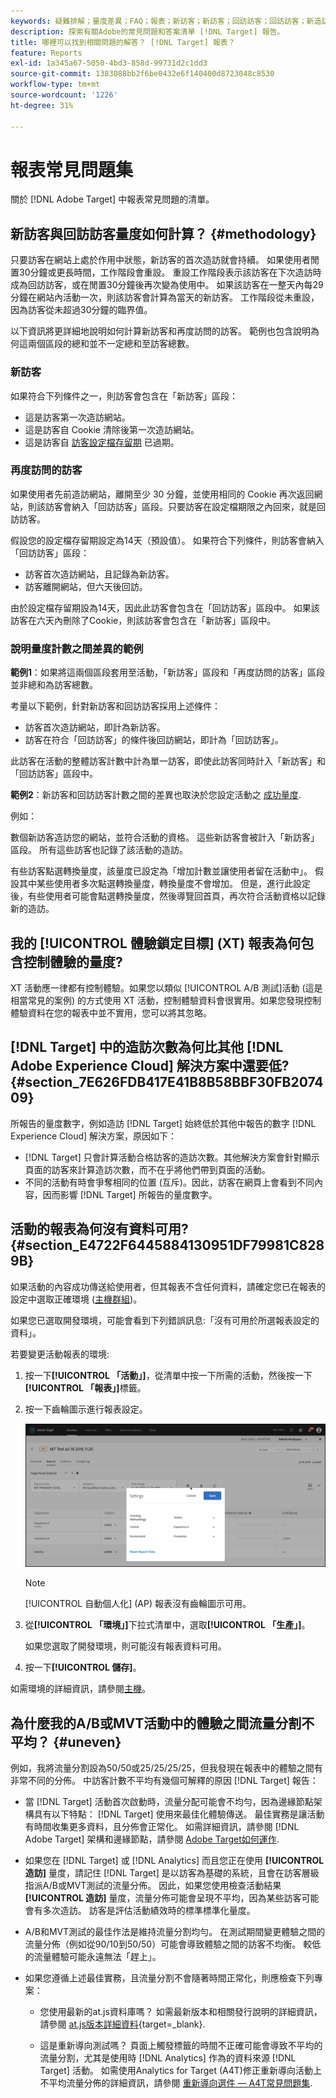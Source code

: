 ```yaml
---
keywords: 疑難排解；量度差異；FAQ；報表；新訪客；新訪客；回訪訪客；回訪訪客；新造訪
description: 探索有關Adobe的常見問題和答案清單 [!DNL Target] 報告。
title: 哪裡可以找到相關問題的解答？ [!DNL Target] 報表？
feature: Reports
exl-id: 1a345a67-5050-4bd3-858d-99731d2c1dd3
source-git-commit: 1383088bb2f6be0432e6f140400d8723048c8530
workflow-type: tm+mt
source-wordcount: '1226'
ht-degree: 31%

---
```


# 報表常見問題集

關於 [!DNL Adobe Target] 中報表常見問題的清單。

## 新訪客與回訪訪客量度如何計算？ {#methodology}

只要訪客在網站上處於作用中狀態，新訪客的首次造訪就會持續。
如果使用者閒置30分鐘或更長時間，工作階段會重設。 重設工作階段表示該訪客在下次造訪時成為回訪訪客，或在閒置30分鐘後再次變為使用中。
如果該訪客在一整天內每29分鐘在網站內活動一次，則該訪客會計算為當天的新訪客。 工作階段從未重設，因為訪客從未超過30分鐘的臨界值。

以下資訊將更詳細地說明如何計算新訪客和再度訪問的訪客。 範例也包含說明為何這兩個區段的總和並不一定總和至訪客總數。

### 新訪客

如果符合下列條件之一，則訪客會包含在「新訪客」區段：

* 這是訪客第一次造訪網站。
* 這是訪客自 Cookie 清除後第一次造訪網站。
* 這是訪客自 [訪客設定檔存留期](/help/main/c-target/c-visitor-profile/visitor-profile-lifetime.md) 已過期。

### 再度訪問的訪客

如果使用者先前造訪網站，離開至少 30 分鐘，並使用相同的 Cookie 再次返回網站，則該訪客會納入「回訪訪客」區段。只要訪客在設定檔期限之內回來，就是回訪訪客。

假設您的設定檔存留期設定為14天（預設值）。 如果符合下列條件，則訪客會納入「回訪訪客」區段：

* 訪客首次造訪網站，且記錄為新訪客。
* 訪客離開網站，但六天後回訪。

由於設定檔存留期設為14天，因此此訪客會包含在「回訪訪客」區段中。 如果該訪客在六天內刪除了Cookie，則該訪客會包含在「新訪客」區段中。

### 說明量度計數之間差異的範例

**範例1**：如果將這兩個區段套用至活動，「新訪客」區段和「再度訪問的訪客」區段並非總和為訪客總數。

考量以下範例，針對新訪客和回訪訪客採用上述條件：

* 訪客首次造訪網站，即計為新訪客。
* 訪客在符合「回訪訪客」的條件後回訪網站，即計為「回訪訪客」。

此訪客在活動的整體訪客計數中計為單一訪客，即使此訪客同時計入「新訪客」和「回訪訪客」區段中。

**範例2**：新訪客和回訪訪客計數之間的差異也取決於您設定活動之 [成功量度](/help/main/c-activities/r-success-metrics/success-metrics.md).

例如：

數個新訪客造訪您的網站，並符合活動的資格。 這些新訪客會被計入「新訪客」區段。 所有這些訪客也記錄了該活動的造訪。

有些訪客點選轉換量度，該量度已設定為「增加計數並讓使用者留在活動中」。 假設其中某些使用者多次點選轉換量度，轉換量度不會增加。 但是，進行此設定後，有些使用者可能會點選轉換量度，然後導覽回首頁，再次符合活動資格以記錄新的造訪。

## 我的 [!UICONTROL 體驗鎖定目標] (XT) 報表為何包含控制體驗的量度?

XT 活動應一律都有控制體驗。如果您以類似 [!UICONTROL A/B 測試]活動 (這是相當常見的案例) 的方式使用 XT 活動，控制體驗資料會很實用。如果您發現控制體驗資料在您的報表中並不實用，您可以將其忽略。

## [!DNL Target] 中的造訪次數為何比其他 [!DNL Adobe Experience Cloud] 解決方案中還要低?  {#section_7E626FDB417E41B8B58BBF30FB207409}

所報告的量度數字，例如造訪 [!DNL Target] 始終低於其他中報告的數字 [!DNL Experience Cloud] 解決方案，原因如下：

* [!DNL Target] 只會計算活動合格訪客的造訪次數。其他解決方案會針對顯示頁面的訪客來計算造訪次數，而不在乎將他們帶到頁面的活動。
* 不同的活動有時會爭奪相同的位置 (互斥)。因此，訪客在網頁上會看到不同內容，因而影響 [!DNL Target] 所報告的量度數字。

## 活動的報表為何沒有資料可用? {#section_E4722F6445884130951DF79981C8289B}

如果活動的內容成功傳送給使用者，但其報表不含任何資料，請確定您已在報表的設定中選取正確環境 ([主機群組](/help/main/administrating-target/hosts.md))。

如果您已選取開發環境，可能會看到下列錯誤訊息:「沒有可用於所選報表設定的資料」。

若要變更活動報表的環境:

1. 按一下&#x200B;**[!UICONTROL 「活動」]**，從清單中按一下所需的活動，然後按一下&#x200B;**[!UICONTROL 「報表」]**&#x200B;標籤。
1. 按一下齒輪圖示進行報表設定。

   ![A/B 設定對話方塊](/help/main/c-reports/c-report-settings/assets/ab_settings_dialog.png)

   >[!NOTE]
   >
   >[!UICONTROL 自動個人化] (AP) 報表沒有齒輪圖示可用。

1. 從&#x200B;**[!UICONTROL 「環境」]**&#x200B;下拉式清單中，選取&#x200B;**[!UICONTROL 「生產」]**。

   如果您選取了開發環境，則可能沒有報表資料可用。

1. 按一下&#x200B;**[!UICONTROL 儲存]**。

如需環境的詳細資訊，請參閱[主機](/help/main/administrating-target/hosts.md#concept_516BB01EBFBD4449AB03940D31AEB66E)。

## 為什麼我的A/B或MVT活動中的體驗之間流量分割不平均？ {#uneven}

例如，我將流量分割設為50/50或25/25/25/25，但我發現在報表中的體驗之間有非常不同的分佈。 中訪客計數不平均有幾個可解釋的原因 [!DNL Target] 報告：

* 當 [!DNL Target] 活動首次啟動時，流量分配可能會不均勻，因為邊緣節點架構具有以下特點： [!DNL Target] 使用來最佳化體驗傳送。 最佳實務是讓活動有時間收集更多資料，且分佈會正常化。 如需詳細資訊，請參閱 [!DNL Adobe Target] 架構和邊緣節點，請參閱 [Adobe Target如何運作](/help/main/c-intro/how-target-works.md).
* 如果您在 [!DNL Target] 或 [!DNL Analytics] 而且您正在使用 **[!UICONTROL 造訪]** 量度，請記住 [!DNL Target] 是以訪客為基礎的系統，且會在訪客層級指派A/B或MVT測試的流量分佈。 因此，如果您使用檢查活動結果 **[!UICONTROL 造訪]** 量度，流量分佈可能會呈現不平均，因為某些訪客可能會有多次造訪。 訪客是評估活動績效時的標準標準化量度。
* A/B和MVT測試的最佳作法是維持流量分割均勻。 在測試期間變更體驗之間的流量分佈（例如從90/10到50/50）可能會導致體驗之間的訪客不均衡。 較低的流量體驗可能永遠無法「趕上」。
* 如果您遵循上述最佳實務，且流量分割不會隨著時間正常化，則應檢查下列專案：

   * 您使用最新的at.js資料庫嗎？ 如需最新版本和相關發行說明的詳細資訊，請參閱 [at.js版本詳細資料](https://experienceleague.corp.adobe.com/docs/target-dev/developer/client-side/at-js-implementation/target-atjs-versions.html){target=_blank}.

   * 這是重新導向測試嗎？ 頁面上觸發標籤的時間不正確可能會導致不平均的流量分割，尤其是使用時 [!DNL Analytics] 作為的資料來源 [!DNL Target] 活動。 如需使用Analytics for Target (A4T)修正重新導向活動上不平均流量分佈的詳細資訊，請參閱 [重新導向選件 — A4T常見問題集](/help/main/c-integrating-target-with-mac/a4t/r-a4t-faq/a4t-faq-redirect-offers.md).
